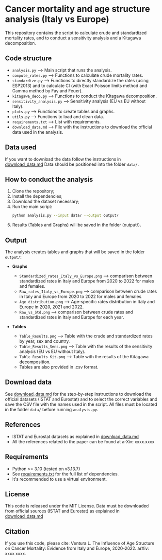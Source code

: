 # Cancer mortality and age structure analysis (Italy vs Europe)

This repository contains the script to calculate crude and standardized mortality rates, and to conduct a sensitivity analysis and a Kitagawa decomposition.

## Code structure

- `analysis.py` –-> Main script that runs the analysis.
- `compute_rates.py` –-> Functions to calculate crude mortality rates.
- `standardize.py` –-> Functions to directly standardize the rates (using ESP2013) and to calculate CI (with Exact Poisson limits method and Gamma method by Fay and Feuer).
- `kitagawa_deco.py` –-> Functions to conduct the Kitagawa decomposition.
- `sensitivity_analysis.py` –-> Sensitivity analysis (EU vs EU without Italy).
- `plots.py` –-> Functions to create tables and graphs.
- `utils.py` –-> Functions to load and clean data.
- `requirements.txt` –->  List with requirements.
- `download_data.md` –-> File with the instructions to download the official data used in the analysis.

## Data used

If you want to download the data follow the instructions in [download_data.md](download_data.md)
Data should be positioned into the folder `data/`.

## How to conduct the analysis

1. Clone the repository;
2. Install the dependencies;
3. Download the dataset necessary;
4. Run the main script:
   ```bash
   python analysis.py --input data/ --output output/
5. Results (Tables and Graphs) will be saved in the folder (output/).

## Output

The analysis creates tables and graphs that will be saved in the folder `output/`:

- **Graphs**
  - `Standardized_rates_Italy_vs_Europe.png` --> comparison between standardized rates in Italy and Europe from 2020 to 2022 for males and females.
  - `Raw_rates_Italy_vs_Europe.png` --> comparison between crude rates in Italy and Europe from 2020 to 2022 for males and females.
  - `Age_distribution.png` --> Age-specific rates distribution in Italy and Europe in 2020, 2021 and 2022.
  - `Raw_vs_Std.png` --> comparison between crude rates and standardized rates in Italy and Europe for each year.

- **Tables**
  - `Table_Results.png` --> Table with the crude and standardized rates by year, sex and country.
  - `Table_Results_Sens.png` --> Table with the results of the sensitivity analysis (EU vs EU without Italy).
  - `Table_Results_Kit.png` --> Table with the results of the Kitagawa decomposition.
  - Tables are also provided in .csv format.

## Download data

See [download_data.md](download_data.md) for the step-by-step instructions to download the official datasets (ISTAT and Eurostat) and to select the correct variables and save the CSV file with the names used in the script.
All files must be located in the folder `data/` before running `analysis.py`.

## References

- ISTAT and Eurostat datasets as explained in [download_data.md](download_data.md)
- All the references related to the paper can be found at arXiv: xxxx.xxxx

## Requirements

- Python >= 3.10 (tested on v3.13.7)
- See [requirements.txt](requirements.txt) for the full list of dependencies.
- It's recommended to use a virtual environment.

## License
This code is released under the MIT License.
Data must be downloaded from official sources (ISTAT and Eurostat) as explained in [download_data.md](download_data.md)

## Citation
If you use this code, please cite:
Ventura L. The Influence of Age Structure on Cancer Mortality: Evidence from Italy and Europe, 2020-2022. arXiv: xxxx.xxxx.
